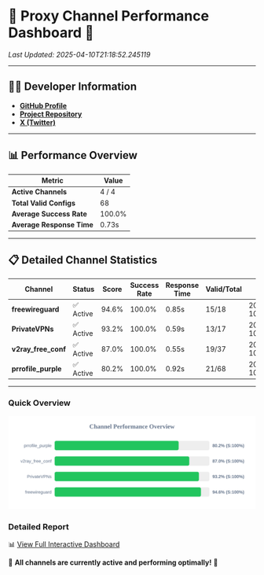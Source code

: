 # 🌟 Proxy Channel Performance Dashboard 🌟

_Last Updated: 2025-04-10T21:18:52.245119_

---

## 👩‍💻 Developer Information

- **[GitHub Profile](https://github.com/4n0nymou3)**  
- **[Project Repository](https://github.com/4n0nymou3/multi-proxy-config-fetcher)**  
- **[X (Twitter)](https://x.com/4n0nymou3)**  

---

## 📊 Performance Overview

| Metric                | Value       |
|-----------------------|-------------|
| **Active Channels**   | 4 / 4       |
| **Total Valid Configs** | 68          |
| **Average Success Rate** | 100.0%      |
| **Average Response Time** | 0.73s       |

---

## 📋 Detailed Channel Statistics

| Channel          | Status     | Score  | Success Rate | Response Time | Valid/Total | Last Success               |
|------------------|------------|--------|--------------|---------------|-------------|----------------------------|
| **freewireguard**  | ✅ Active  | 94.6%  | 100.0% | 0.85s         | 15/18       | 2025-04-10T21:18:52.243619 |
| **PrivateVPNs**  | ✅ Active  | 93.2%  | 100.0% | 0.59s         | 13/17       | 2025-04-10T21:18:51.366884 |
| **v2ray_free_conf**  | ✅ Active  | 87.0%  | 100.0% | 0.55s         | 19/37       | 2025-04-10T21:18:50.747770 |
| **prrofile_purple**  | ✅ Active  | 80.2%  | 100.0% | 0.92s         | 21/68       | 2025-04-10T21:18:50.147038 |

---

### Quick Overview
<div align="center">
  <a href="https://raw.githubusercontent.com/nullluser/NullRepo/refs/heads/main/assets/channel_stats_chart.svg">
    <img src="https://raw.githubusercontent.com/nullluser/NullRepo/refs/heads/main/assets/channel_stats_chart.svg" alt="Source Performance Statistics" width="800">
  </a>
</div>

### Detailed Report
📊 [View Full Interactive Dashboard](https://htmlpreview.github.io/?https://github.com/nullluser/NullRepo/blob/main/assets/performance_report.html)

🎉 **All channels are currently active and performing optimally!** 🎉
